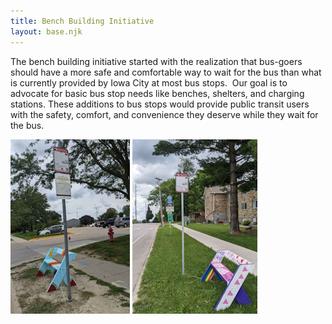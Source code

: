 ```yaml
---
title: Bench Building Initiative
layout: base.njk
---
```

The bench building initiative started with the realization that bus-goers should have a more safe and comfortable way to wait for the bus than what is currently provided by Iowa City at most bus stops. 
​
Our goal is to advocate for basic bus stop needs like benches, shelters, and charging stations. These additions to bus stops would provide public transit users with the safety, comfort, and convenience they deserve while they wait for the bus.

![Bus Stop Bench](/assets/images/bus_stop_bench.jpg)
![Bus Stop Bench](/assets/images/bus_stop_bench2.jpg)
